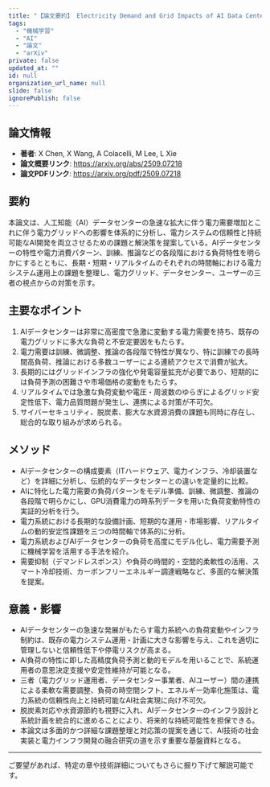 ```yaml
---
title: "【論文要約】 Electricity Demand and Grid Impacts of AI Data Centers: Challenges and Prospects"
tags:
  - "機械学習"
  - "AI"
  - "論文"
  - "arXiv"
private: false
updated_at: ""
id: null
organization_url_name: null
slide: false
ignorePublish: false
---
```


## 論文情報

- **著者**: X Chen, X Wang, A Colacelli, M Lee, L Xie
- **論文概要リンク**: https://arxiv.org/abs/2509.07218
- **論文PDFリンク**: https://arxiv.org/pdf/2509.07218

## 要約

本論文は、人工知能（AI）データセンターの急速な拡大に伴う電力需要増加とこれに伴う電力グリッドへの影響を体系的に分析し、電力システムの信頼性と持続可能なAI開発を両立させるための課題と解決策を提案している。AIデータセンターの特性や電力消費パターン、訓練、推論などの各段階における負荷特性を明らかにするとともに、長期・短期・リアルタイムのそれぞれの時間軸における電力システム運用上の課題を整理し、電力グリッド、データセンター、ユーザーの三者の視点からの対策を示す。

## 主要なポイント

1. AIデータセンターは非常に高密度で急激に変動する電力需要を持ち、既存の電力グリッドに多大な負荷と不安定要因をもたらす。
2. 電力需要は訓練、微調整、推論の各段階で特性が異なり、特に訓練での長時間高負荷、推論における多数ユーザーによる連続アクセスで消費が拡大。
3. 長期的にはグリッドインフラの強化や発電容量拡充が必要であり、短期的には負荷予測の困難さや市場価格の変動をもたらす。
4. リアルタイムでは急激な負荷変動や電圧・周波数のゆらぎによるグリッド安定性低下、電力品質問題が発生し、連携による対策が不可欠。
5. サイバーセキュリティ、脱炭素、膨大な水資源消費の課題も同時に存在し、総合的な取り組みが求められる。


## メソッド

- AIデータセンターの構成要素（ITハードウェア、電力インフラ、冷却装置など）を詳細に分析し、伝統的なデータセンターとの違いを定量的に比較。
- AIに特化した電力需要の負荷パターンをモデル準備、訓練、微調整、推論の各段階で明らかにし、GPU消費電力の時系列データを用いた負荷変動特性の実証的分析を行う。
- 電力系統における長期的な設備計画、短期的な運用・市場影響、リアルタイムの動的安定性課題を三つの時間軸で体系的に分析。
- 電力系統およびAIデータセンターの負荷を高度にモデル化し、電力需要予測に機械学習を活用する手法を紹介。
- 需要抑制（デマンドレスポンス）や負荷の時間的・空間的柔軟性の活用、スマート冷却技術、カーボンフリーエネルギー調達戦略など、多面的な解決策を提案。

## 意義・影響

- AIデータセンターの急速な発展がもたらす電力系統への負荷変動やインフラ制約は、既存の電力システム運用・計画に大きな影響を与え、これを適切に管理しないと信頼性低下や停電リスクが高まる。
- AI負荷の特性に即した高精度負荷予測と動的モデルを用いることで、系統運用者の意思決定支援や安定性維持が可能となる。
- 三者（電力グリッド運用者、データセンター事業者、AIユーザー）間の連携による柔軟な需要調整、負荷の時空間シフト、エネルギー効率化施策は、電力系統の信頼性向上と持続可能なAI社会実現に向け不可欠。
- 脱炭素対応や水資源節約も視野に入れ、AIデータセンターのインフラ設計と系統計画を統合的に進めることにより、将来的な持続可能性を担保できる。
- 本論文は多面的かつ詳細な課題整理と対応策の提案を通じて、AI技術の社会実装と電力インフラ開発の融合研究の道を示す重要な基盤資料となる。

---

ご要望があれば、特定の章や技術詳細についてもさらに掘り下げて解説可能です。

